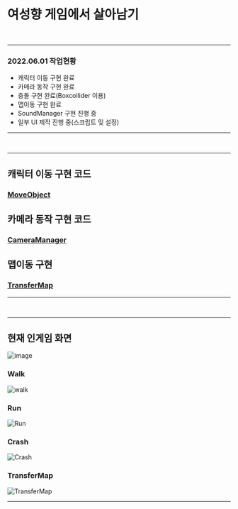 여성향 게임에서 살아남기
==

<br>

- - -
### 2022.06.01 작업현황
- 캐릭터 이동 구현 완료
- 카메라 동작 구현 완료
- 충돌 구현 완료(Boxcollider 이용)
- 맵이동 구현 완료
- SoundManager 구현 진행 중
- 일부 UI 제작 진행 중(스크립트 및 설정)

* * *
<br>

* * *
## 캐릭터 이동 구현 코드
### [MoveObject](https://github.com/JeonDayeon/SOOunity/blob/d3e6e1b3c6fcfb5493c52bb2fdde77c8c439d1cf/SurviverOfOtome/Assets/Unan/Scripts/MovingObjects.cs)


## 카메라 동작 구현 코드
### [CameraManager](https://github.com/JeonDayeon/SOOunity/blob/8fe593be4c146a1c26142b23a383ff09a823e354/SurviverOfOtome/Assets/Unan/Scripts/CameraManager.cs)

## 맵이동 구현 
### [TransferMap](https://github.com/JeonDayeon/SOOunity/blob/main/SurviverOfOtome/Assets/Unan/Scripts/TransferMap.cs)
* * *
<br>

* * *
## 현재 인게임 화면
![image](https://user-images.githubusercontent.com/95409013/173210175-9ef3427c-8837-485e-b663-ee71edced1da.png)

### Walk
![walk](https://user-images.githubusercontent.com/95409013/173212974-449be5bc-cba5-4c35-82d8-7452b0fb435d.gif)

### Run
![Run](https://user-images.githubusercontent.com/95409013/173212990-8992a8c7-15ac-4bbc-83b7-fded8ff4769a.gif)

### Crash
![Crash](https://user-images.githubusercontent.com/95409013/173213007-21e6a00f-d0c5-4dd1-bedc-fe4250fcb42b.gif)

### TransferMap
![TransferMap](https://user-images.githubusercontent.com/95409013/173213131-7a61fe7b-1e87-4695-b422-20968c0adf3d.gif)
* * *
